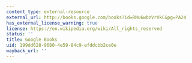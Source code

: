 ```yaml
---
content_type: external-resource
external_url: http://books.google.com/books?id=RMu6wbzVrVkC&pg=PA24
has_external_license_warning: true
license: https://en.wikipedia.org/wiki/All_rights_reserved
status: ''
title: Google Books
uid: 199dd628-9680-4e59-84c9-efddcbb2ce0e
wayback_url: ''
---
```

